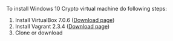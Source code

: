 To install Windows 10 Crypto virtual machine do following steps:
1. Install VirtualBox 7.0.6 ([Download page](https://www.virtualbox.org/wiki/Downloads))
2. Install Vagrant 2.3.4 ([Download page](https://developer.hashicorp.com/vagrant/downloads))
3. Clone or download